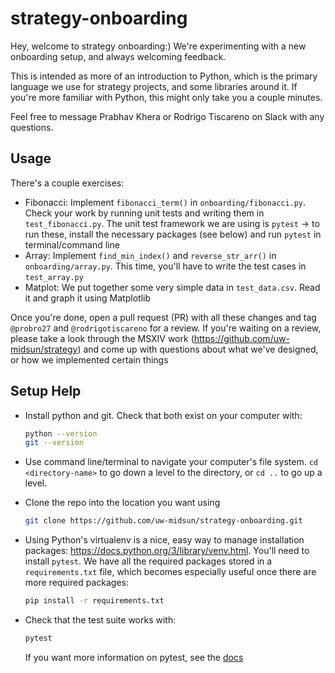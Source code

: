 # strategy-onboarding

Hey, welcome to strategy onboarding:) We're experimenting with a new onboarding setup, and always welcoming feedback.

This is intended as more of an introduction to Python, which is the primary language we use for strategy projects, and some libraries around it. If you're more familiar with Python, this might only take you a couple minutes.

Feel free to message Prabhav Khera or Rodrigo Tiscareno on Slack with any questions.

## Usage

There's a couple exercises:

- Fibonacci: Implement `fibonacci_term()` in `onboarding/fibonacci.py`. Check your work by running unit tests and writing them in `test_fibonacci.py`. The unit test framework we are using is `pytest` -> to run these, install the necessary packages (see below) and run `pytest` in terminal/command line
- Array: Implement `find_min_index()` and `reverse_str_arr()` in `onboarding/array.py`. This time, you'll have to write the test cases in `test_array.py`
- Matplot: We put together some very simple data in `test_data.csv`. Read it and graph it using Matplotlib

Once you're done, open a pull request (PR) with all these changes and tag `@probro27` and `@rodrigotiscareno` for a review.
If you're waiting on a review, please take a look through the MSXIV work (https://github.com/uw-midsun/strategy) and come up with questions about what we've designed, or how we implemented certain things

## Setup Help

- Install python and git. Check that both exist on your computer with:

    ```zsh
    python --version
    git --version
    ```

- Use command line/terminal to navigate your computer's file system. `cd <directory-name>` to go down a level to the directory, or `cd ..` to go up a level.
- Clone the repo into the location you want using

    ```zsh
    git clone https://github.com/uw-midsun/strategy-onboarding.git
    ```

- Using Python's virtualenv is a nice, easy way to manage installation packages: https://docs.python.org/3/library/venv.html. You'll need to install `pytest`. We have all the required packages stored in a `requirements.txt` file, which becomes especially useful once there are more required packages:

    ```zsh
    pip install -r requirements.txt
    ```

- Check that the test suite works with:

    ```zsh
    pytest
    ```

    If you want more information on pytest, see the [docs](https://docs.pytest.org/en/6.2.x/)
